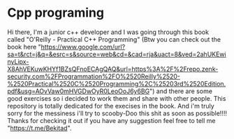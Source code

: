 # Cpp programing
Hi there, I'm a junior c++ developer and I was going through this book called "O'Reilly - Practical C++ Programming" (Btw you can check out the book here "https://www.google.com/url?sa=t&rct=j&q=&esrc=s&source=web&cd=&cad=rja&uact=8&ved=2ahUKEwinyLipx-X8AhVEKuwKHYf1BZsQFnoECAgQAQ&url=https%3A%2F%2Frepo.zenk-security.com%2FProgrammation%2FO%2520Reilly%2520-%2520Practical%2520C%2520Programming%2C%25203rd%2520Edition.pdf&usg=AOvVaw0mHVGDwOyR0LeoOoJ6y6BG") and there are some good exercises so i decided to work them and share with other people. This repository is totally dedicated for the execises in the book. 
And i'm truly sorry for the messiness i'll try to scooby-Doo this shit as soon as possible!!!!
Thanks for checking it out if you have any suggestion feel free to tell me "https://t.me/Bekitad". 
